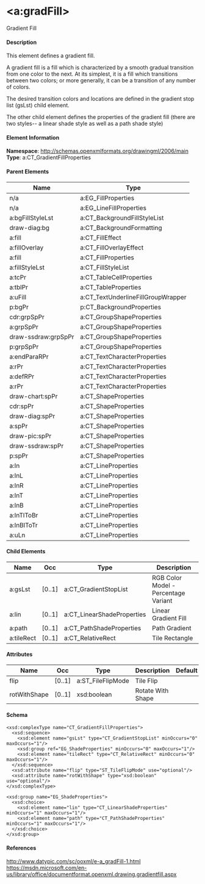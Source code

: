 # &lt;a:gradFill&gt;

Gradient Fill

#### Description

This element defines a gradient fill.

A gradient fill is a fill which is characterized by a smooth gradual transition from one color to the next. At its simplest, it is a fill which transitions between two colors; or more generally, it can be a transition of any number of colors.

The desired transition colors and locations are defined in the gradient stop list (gsLst) child element.

The other child element defines the properties of the gradient fill (there are two styles-- a linear shade style as well as a path shade style)

#### Element Information

**Namespace**: http://schemas.openxmlformats.org/drawingml/2006/main
**Type**: a:CT_GradientFillProperties

#### Parent Elements

Name                | Type
------------------- | ---------------------------------
n/a                 | a:EG_FillProperties
n/a                 | a:EG_LineFillProperties
a:bgFillStyleLst    | a:CT_BackgroundFillStyleList
draw-diag:bg        | a:CT_BackgroundFormatting
a:fill              | a:CT_FillEffect
a:fillOverlay       | a:CT_FillOverlayEffect
a:fill              | a:CT_FillProperties
a:fillStyleLst      | a:CT_FillStyleList
a:tcPr              | a:CT_TableCellProperties
a:tblPr             | a:CT_TableProperties
a:uFill             | a:CT_TextUnderlineFillGroupWrapper
p:bgPr              | p:CT_BackgroundProperties
cdr:grpSpPr         | a:CT_GroupShapeProperties
a:grpSpPr           | a:CT_GroupShapeProperties
draw-ssdraw:grpSpPr | a:CT_GroupShapeProperties
p:grpSpPr           | a:CT_GroupShapeProperties
a:endParaRPr        | a:CT_TextCharacterProperties
a:rPr               | a:CT_TextCharacterProperties
a:defRPr            | a:CT_TextCharacterProperties
a:rPr               | a:CT_TextCharacterProperties
draw-chart:spPr     | a:CT_ShapeProperties
cdr:spPr            | a:CT_ShapeProperties
draw-diag:spPr      | a:CT_ShapeProperties
a:spPr              | a:CT_ShapeProperties
draw-pic:spPr       | a:CT_ShapeProperties
draw-ssdraw:spPr    | a:CT_ShapeProperties
p:spPr              | a:CT_ShapeProperties
a:ln                | a:CT_LineProperties
a:lnL               | a:CT_LineProperties
a:lnR               | a:CT_LineProperties
a:lnT               | a:CT_LineProperties
a:lnB               | a:CT_LineProperties
a:lnTlToBr          | a:CT_LineProperties
a:lnBlToTr          | a:CT_LineProperties
a:uLn               | a:CT_LineProperties

#### Child Elements

Name        | Occ    | Type                       | Description
----------- | ------ | -------------------------- | ------------------------------------
a:gsLst     | [0..1] | a:CT_GradientStopList      | RGB Color Model - Percentage Variant
a:lin       | [0..1] | a:CT_LinearShadeProperties | Linear Gradient Fill
a:path      | [0..1] | a:CT_PathShadeProperties   | Path Gradient
a:tileRect  | [0..1] | a:CT_RelativeRect          | Tile Rectangle

#### Attributes

Name         | Occ    | Type              | Description       | Default
------------ | ------ | ----------------- | ----------------- | -------
flip         | [0..1] | a:ST_FileFlipMode | Tile Flip         | 
rotWithShape | [0..1] | xsd:boolean       | Rotate With Shape | 

#### Schema

```
<xsd:complexType name="CT_GradientFillProperties">
  <xsd:sequence>
    <xsd:element name="gsLst" type="CT_GradientStopList" minOccurs="0" maxOccurs="1"/>
    <xsd:group ref="EG_ShadeProperties" minOccurs="0" maxOccurs="1"/>
    <xsd:element name="tileRect" type="CT_RelativeRect" minOccurs="0" maxOccurs="1"/>
  </xsd:sequence>
  <xsd:attribute name="flip" type="ST_TileFlipMode" use="optional"/>
  <xsd:attribute name="rotWithShape" type="xsd:boolean" use="optional"/>
</xsd:complexType>

<xsd:group name="EG_ShadeProperties">
  <xsd:choice>
    <xsd:element name="lin" type="CT_LinearShadeProperties" minOccurs="1" maxOccurs="1"/>
    <xsd:element name="path" type="CT_PathShadeProperties" minOccurs="1" maxOccurs="1"/>
  </xsd:choice>
</xsd:group>
```

#### References

http://www.datypic.com/sc/ooxml/e-a_gradFill-1.html
https://msdn.microsoft.com/en-us/library/office/documentformat.openxml.drawing.gradientfill.aspx
